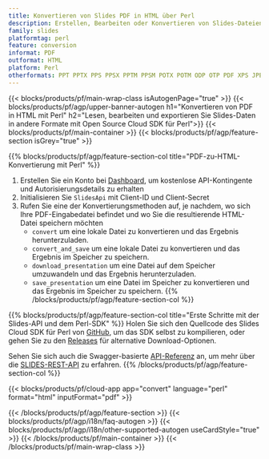 ```yaml
---
title: Konvertieren von Slides PDF in HTML über Perl
description: Erstellen, Bearbeiten oder Konvertieren von Slides-Dateien mit REST API und Open Source Perl SDKSlides files with REST API & Open Source Perl SDK
family: slides
platformtag: perl
feature: conversion
informat: PDF
outformat: HTML
platform: Perl
otherformats: PPT PPTX PPS PPSX PPTM PPSM POTX POTM ODP OTP PDF XPS JPEG PNG BMP TIFF SVG SWF HTML5 GIF XAML MPEG4
---
```


{{< blocks/products/pf/main-wrap-class isAutogenPage="true" >}}
{{< blocks/products/pf/agp/upper-banner-autogen h1="Konvertieren von PDF in HTML mit Perl" h2="Lesen, bearbeiten und exportieren Sie Slides-Daten in andere Formate mit Open Source Cloud SDK für Perl">}}
{{< blocks/products/pf/main-container >}}
{{< blocks/products/pf/agp/feature-section isGrey="true" >}}

{{% blocks/products/pf/agp/feature-section-col title="PDF-zu-HTML-Konvertierung mit Perl" %}}
1. Erstellen Sie ein Konto bei <a href="https://dashboard.aspose.cloud/">Dashboard</a>, um kostenlose API-Kontingente und Autorisierungsdetails zu erhalten
1. Initialisieren Sie ```SlidesApi``` mit Client-ID und Client-Secret
1. Rufen Sie eine der Konvertierungsmethoden auf, je nachdem, wo sich Ihre PDF-Eingabedatei befindet und wo Sie die resultierende HTML-Datei speichern möchten
    - ```convert``` um eine lokale Datei zu konvertieren und das Ergebnis herunterzuladen.
    - ```convert_and_save``` um eine lokale Datei zu konvertieren und das Ergebnis im Speicher zu speichern.
    - ```download_presentation``` um eine Datei auf dem Speicher umzuwandeln und das Ergebnis herunterzuladen.
    - ```save_presentation``` um eine Datei im Speicher zu konvertieren und das Ergebnis im Speicher zu speichern.
{{% /blocks/products/pf/agp/feature-section-col %}}

{{% blocks/products/pf/agp/feature-section-col title="Erste Schritte mit der Slides-API und dem Perl-SDK" %}}
Holen Sie sich den Quellcode des Slides Cloud SDK für Perl von [GitHub](https://github.com/aspose-slides-cloud/aspose-slides-cloud-perl), um das SDK selbst zu kompilieren, oder gehen Sie zu den [Releases](https://releases.aspose.cloud/) für alternative Download-Optionen.

Sehen Sie sich auch die Swagger-basierte [API-Referenz](https://apireference.aspose.cloud/slides/) an, um mehr über die [SLIDES-REST-API](https://products.aspose.cloud/slides/curl/) zu erfahren.
{{% /blocks/products/pf/agp/feature-section-col %}}

{{< blocks/products/pf/cloud-app app="convert" language="perl" format="html" inputFormat="pdf" >}}

{{< /blocks/products/pf/agp/feature-section >}}
{{< blocks/products/pf/agp/i18n/faq-autogen >}}
{{< blocks/products/pf/agp/i18n/other-supported-autogen useCardStyle="true" >}}
{{< /blocks/products/pf/main-container >}}
{{< /blocks/products/pf/main-wrap-class >}}